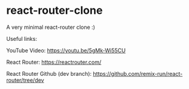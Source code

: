 # react-router-clone

A very minimal react-router clone :)

Useful links:

YouTube Video: https://youtu.be/5gMk-Wi55CU

React Router: https://reactrouter.com/

React Router Github (dev branch): https://github.com/remix-run/react-router/tree/dev 
